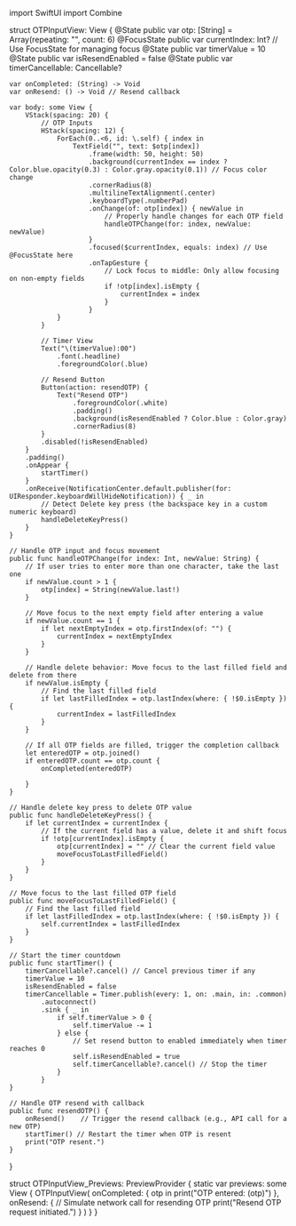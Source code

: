 import SwiftUI
import Combine
 
struct OTPInputView: View {
    @State public var otp: [String] = Array(repeating: "", count: 6)
    @FocusState public var currentIndex: Int? // Use FocusState for managing focus
    @State public var timerValue = 10
    @State public var isResendEnabled = false
    @State public var timerCancellable: Cancellable?
    
    var onCompleted: (String) -> Void
    var onResend: () -> Void // Resend callback
    
    var body: some View {
        VStack(spacing: 20) {
            // OTP Inputs
            HStack(spacing: 12) {
                ForEach(0..<6, id: \.self) { index in
                    TextField("", text: $otp[index])
                        .frame(width: 50, height: 50)
                        .background(currentIndex == index ? Color.blue.opacity(0.3) : Color.gray.opacity(0.1)) // Focus color change
                        .cornerRadius(8)
                        .multilineTextAlignment(.center)
                        .keyboardType(.numberPad)
                        .onChange(of: otp[index]) { newValue in
                            // Properly handle changes for each OTP field
                            handleOTPChange(for: index, newValue: newValue)
                        }
                        .focused($currentIndex, equals: index) // Use @FocusState here
                        .onTapGesture {
                            // Lock focus to middle: Only allow focusing on non-empty fields
                            if !otp[index].isEmpty {
                                currentIndex = index
                            }
                        }
                }
            }
            
            // Timer View
            Text("\(timerValue):00")
                .font(.headline)
                .foregroundColor(.blue)
            
            // Resend Button
            Button(action: resendOTP) {
                Text("Resend OTP")
                    .foregroundColor(.white)
                    .padding()
                    .background(isResendEnabled ? Color.blue : Color.gray)
                    .cornerRadius(8)
            }
            .disabled(!isResendEnabled)
        }
        .padding()
        .onAppear {
            startTimer()
        }
        .onReceive(NotificationCenter.default.publisher(for: UIResponder.keyboardWillHideNotification)) { _ in
            // Detect Delete key press (the backspace key in a custom numeric keyboard)
            handleDeleteKeyPress()
        }
    }
    
    // Handle OTP input and focus movement
    public func handleOTPChange(for index: Int, newValue: String) {
        // If user tries to enter more than one character, take the last one
        if newValue.count > 1 {
            otp[index] = String(newValue.last!)
        }
        
        // Move focus to the next empty field after entering a value
        if newValue.count == 1 {
            if let nextEmptyIndex = otp.firstIndex(of: "") {
                currentIndex = nextEmptyIndex
            }
        }
        
        // Handle delete behavior: Move focus to the last filled field and delete from there
        if newValue.isEmpty {
            // Find the last filled field
            if let lastFilledIndex = otp.lastIndex(where: { !$0.isEmpty }) {
                currentIndex = lastFilledIndex
            }
        }
        
        // If all OTP fields are filled, trigger the completion callback
        let enteredOTP = otp.joined()
        if enteredOTP.count == otp.count {
            onCompleted(enteredOTP)
            
        }
    }
    
    // Handle delete key press to delete OTP value
    public func handleDeleteKeyPress() {
        if let currentIndex = currentIndex {
            // If the current field has a value, delete it and shift focus
            if !otp[currentIndex].isEmpty {
                otp[currentIndex] = "" // Clear the current field value
                moveFocusToLastFilledField()
            }
        }
    }
    
    // Move focus to the last filled OTP field
    public func moveFocusToLastFilledField() {
        // Find the last filled field
        if let lastFilledIndex = otp.lastIndex(where: { !$0.isEmpty }) {
            self.currentIndex = lastFilledIndex
        }
    }
    
    // Start the timer countdown
    public func startTimer() {
        timerCancellable?.cancel() // Cancel previous timer if any
        timerValue = 10
        isResendEnabled = false
        timerCancellable = Timer.publish(every: 1, on: .main, in: .common)
            .autoconnect()
            .sink { _ in
                if self.timerValue > 0 {
                    self.timerValue -= 1
                } else {
                    // Set resend button to enabled immediately when timer reaches 0
                    self.isResendEnabled = true
                    self.timerCancellable?.cancel() // Stop the timer
                }
            }
    }
    
    // Handle OTP resend with callback
    public func resendOTP() {
        onResend()    // Trigger the resend callback (e.g., API call for a new OTP)
        startTimer() // Restart the timer when OTP is resent
        print("OTP resent.")
    }
}
 
struct OTPInputView_Previews: PreviewProvider {
    static var previews: some View {
        OTPInputView(
            onCompleted: { otp in
                print("OTP entered: \(otp)")
            },
            onResend: {
                // Simulate network call for resending OTP
                print("Resend OTP request initiated.")
            }
        )
    }
}
